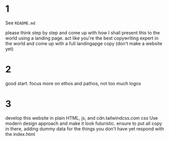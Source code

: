 <!-- Would it make sense to add multiple conversation steps in a single file like this if it's all LLM? this could be useful for refinements and increasing reasoning capabilities -->

# 1

See `README.md`

please think step by step and come up with how I shall present this to the world using a landing page. act like you're the best copywriting expert in the world and come up with a full landingapge copy (don't make a website yet)

# 2

good start. focus more on ethos and pathos, not too much logos

# 3

develop this website in plain HTML, js, and cdn.tailwindcss.com css
Use modern design approach and make it look futuristic.
ensure to put all copy in there, adding dummy data for the things you don't have yet
respond with the index.html
